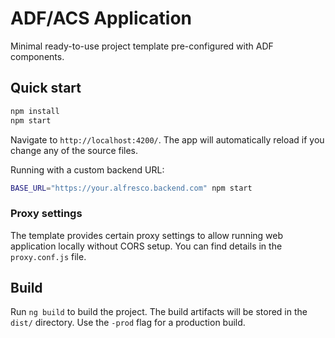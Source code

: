 # ADF/ACS Application

Minimal ready-to-use project template pre-configured with ADF components.

## Quick start

```sh
npm install
npm start
```

Navigate to `http://localhost:4200/`.
The app will automatically reload if you change any of the source files.

Running with a custom backend URL:

```sh
BASE_URL="https://your.alfresco.backend.com" npm start
```

### Proxy settings

The template provides certain proxy settings to allow running web application locally without CORS setup.
You can find details in the `proxy.conf.js` file.

## Build

Run `ng build` to build the project. 
The build artifacts will be stored in the `dist/` directory. Use the `-prod` flag for a production build.
